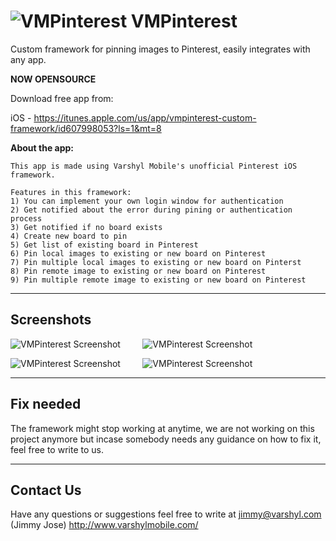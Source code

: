 ![VMPinterest][1] VMPinterest
=====================

Custom framework for pinning images to Pinterest, easily integrates with any app.

 **NOW OPENSOURCE**
 
 Download free app from:
 
 iOS - https://itunes.apple.com/us/app/vmpinterest-custom-framework/id607998053?ls=1&mt=8
 

**About the app:**

    This app is made using Varshyl Mobile's unofficial Pinterest iOS framework. 
    
    Features in this framework: 
    1) You can implement your own login window for authentication 
    2) Get notified about the error during pining or authentication process 
    3) Get notified if no board exists 
    4) Create new board to pin 
    5) Get list of existing board in Pinterest 
    6) Pin local images to existing or new board on Pinterest 
    7) Pin multiple local images to existing or new board on Pinterst 
    8) Pin remote image to existing or new board on Pinterest 
    9) Pin multiple remote image to existing or new board on Pinterest

 


----------

Screenshots
---------


![VMPinterest Screenshot](https://s5.mzstatic.com/us/r30/Purple/v4/c6/82/c6/c682c6f2-f375-c499-a3fe-0daa581402ba/screen300x300-75.jpeg)&nbsp; &nbsp; &nbsp; &nbsp; &nbsp;![VMPinterest Screenshot](https://s4.mzstatic.com/us/r30/Purple2/v4/5a/37/2c/5a372c18-770e-4968-0726-e935d223b685/screen300x300-75.jpeg)
			 
![VMPinterest Screenshot](https://s5.mzstatic.com/us/r30/Purple2/v4/c1/86/47/c1864799-fe04-0e9f-dbdb-eb3c8e068021/screen300x300-75.jpeg)&nbsp; &nbsp; &nbsp; &nbsp; &nbsp;![VMPinterest Screenshot](https://s2.mzstatic.com/us/r30/Purple2/v4/6b/cc/77/6bcc775d-9ce4-43bb-0e89-4290bbc14bcf/screen300x300-75.jpeg)



----------

Fix needed
---------

The framework might stop working at anytime, we are not working on this project anymore but incase somebody needs any guidance on how to fix it, feel free to write to us.





----------


Contact Us
---------------

Have any questions or suggestions feel free to write at jimmy@varshyl.com (Jimmy Jose)
http://www.varshylmobile.com/


  [1]: https://s5.mzstatic.com/us/r30/Purple2/v4/e5/3a/21/e53a21c7-d305-d185-a8f3-c631e4662824/icon170x170.png